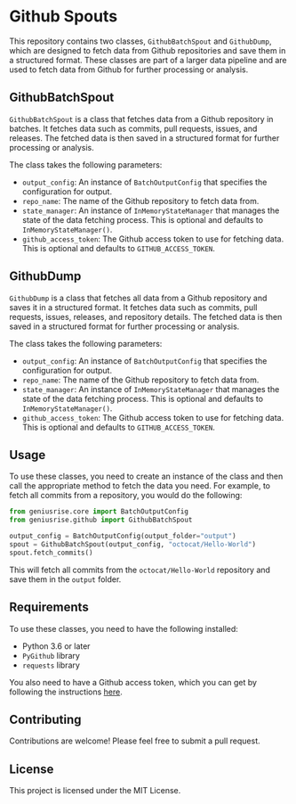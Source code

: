 # Github Spouts

This repository contains two classes, `GithubBatchSpout` and `GithubDump`, which
are designed to fetch data from Github repositories and save them in a
structured format. These classes are part of a larger data pipeline and are used
to fetch data from Github for further processing or analysis.

## GithubBatchSpout

`GithubBatchSpout` is a class that fetches data from a Github repository in
batches. It fetches data such as commits, pull requests, issues, and releases.
The fetched data is then saved in a structured format for further processing or
analysis.

The class takes the following parameters:

- `output_config`: An instance of `BatchOutputConfig` that specifies the
  configuration for output.
- `repo_name`: The name of the Github repository to fetch data from.
- `state_manager`: An instance of `InMemoryStateManager` that manages the state
  of the data fetching process. This is optional and defaults to
  `InMemoryStateManager()`.
- `github_access_token`: The Github access token to use for fetching data. This
  is optional and defaults to `GITHUB_ACCESS_TOKEN`.

## GithubDump

`GithubDump` is a class that fetches all data from a Github repository and saves
it in a structured format. It fetches data such as commits, pull requests,
issues, releases, and repository details. The fetched data is then saved in a
structured format for further processing or analysis.

The class takes the following parameters:

- `output_config`: An instance of `BatchOutputConfig` that specifies the
  configuration for output.
- `repo_name`: The name of the Github repository to fetch data from.
- `state_manager`: An instance of `InMemoryStateManager` that manages the state
  of the data fetching process. This is optional and defaults to
  `InMemoryStateManager()`.
- `github_access_token`: The Github access token to use for fetching data. This
  is optional and defaults to `GITHUB_ACCESS_TOKEN`.

## Usage

To use these classes, you need to create an instance of the class and then call
the appropriate method to fetch the data you need. For example, to fetch all
commits from a repository, you would do the following:

```python
from geniusrise.core import BatchOutputConfig
from geniusrise.github import GithubBatchSpout

output_config = BatchOutputConfig(output_folder="output")
spout = GithubBatchSpout(output_config, "octocat/Hello-World")
spout.fetch_commits()
```

This will fetch all commits from the `octocat/Hello-World` repository and save
them in the `output` folder.

## Requirements

To use these classes, you need to have the following installed:

- Python 3.6 or later
- `PyGithub` library
- `requests` library

You also need to have a Github access token, which you can get by following the
instructions
[here](https://docs.github.com/en/authentication/keeping-your-account-and-data-secure/creating-a-personal-access-token).

## Contributing

Contributions are welcome! Please feel free to submit a pull request.

## License

This project is licensed under the MIT License.
